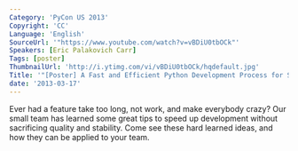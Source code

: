 ```yaml
---
Category: 'PyCon US 2013'
Copyright: 'CC'
Language: 'English'
SourceUrl: '"https://www.youtube.com/watch?v=vBDiU0tbOCk"'
Speakers: [Eric Palakovich Carr]
Tags: [poster]
ThumbnailUrl: 'http://i.ytimg.com/vi/vBDiU0tbOCk/hqdefault.jpg'
Title: '"[Poster] A Fast and Efficient Python Development Process for Small Teams"'
date: '2013-03-17'
---
```

Ever had a feature take too long, not work, and make everybody crazy? Our small team has learned some great tips to speed up development without sacrificing quality and stability. Come see these hard learned ideas, and how they can be applied to your team.